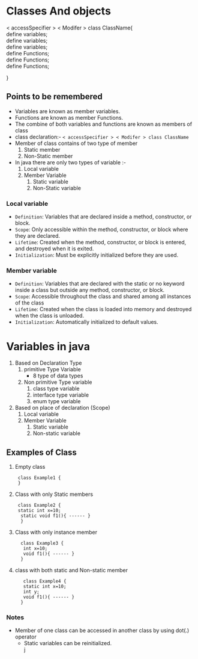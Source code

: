 # Classes And objects

< accessSpecifier > < Modifer > class ClassName{  
    define variables;  
    define variables;  
    define variables;       
    define Functions;  
    define Functions;  
    define Functions;  

}
## Points to be remembered 
- Variables are known as member variables.
- Functions are known as member Functions.
- The combine of both variables and functions are known as members of class
- class declaration:- `< accessSpecifier > < Modifer > class ClassName`
- Member of class contains of two type of member
  1. Static member
  2. Non-Static member
- In java there are only two types of variable :- 
    1. Local variable
    2. Member Variable
        1. Static variable
       2. Non-Static variable 
### Local variable
- `Definition`: Variables that are declared inside a method, constructor, or block.
- `Scope`: Only accessible within the method, constructor, or block where they are declared.
- `Lifetime`: Created when the method, constructor, or block is entered, and destroyed when it is exited.
- `Initialization`: Must be explicitly initialized before they are used.

### Member variable
- `Definition`: Variables that are declared with the static or no keyword inside a class but outside any method, constructor, or block.
- `Scope`: Accessible throughout the class and shared among all instances of the class
- `Lifetime`: Created when the class is loaded into memory and destroyed when the class is unloaded.
- `Initialization`: Automatically initialized to default values.

# Variables in java
1. Based on Declaration Type
   1. primitive Type Variable 
      - 8 type of data types   
   2. Non primitive Type variable
      1. class type variable
      2. interface type variable
      3. enum type variable
2.  Based on place of declaration (Scope)
    1. Local variable
    2. Member Variable
        1. Static variable
       2.  Non-static variable

## Examples of Class
1. Empty class

        class Example1 {
        }
2. Class with only Static members

        class Example2 {
        static int x=10;
         static void f1(){ ------ }
         }
3. Class with only instance member

         class Example3 {
          int x=10;
          void f1(){ ------ }
         }
4. class with both static and Non-static member
   
          class Example4 {
          static int x=10; 
          int y;
          void f1(){ ------ }
         }
### Notes
- Member of one class can be accessed in another class by using dot(.) operator
  - Static variables can be reinitialized.   
  j